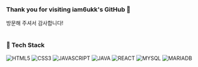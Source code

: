 ### Thank you for visiting iam6ukk's GitHub 👋
방문해 주셔서 감사합니다!
<br><br>

### 🧩 Tech Stack

![HTML5](https://img.shields.io/badge/HTML5-E34F26.svg?&style=for-the-badge&logo=HTML5&logoColor=white)
![CSS3](https://img.shields.io/badge/CSS3-1572B6.svg?&style=for-the-badge&logo=CSS3&logoColor=white)
![JAVASCRIPT](https://img.shields.io/badge/JAVA%20SCRIPT-F7DF1E.svg?&style=for-the-badge&logo=JAVASCRIPT&logoColor=white)
![JAVA](https://img.shields.io/badge/JAVA-00AF9C.svg?&style=for-the-badge&logo=JAVA&logoColor=white)
![REACT](https://img.shields.io/badge/REACT-61DAFB.svg?&style=for-the-badge&logo=REACT&logoColor=white)
![MYSQL](https://img.shields.io/badge/MYSQL-4479A1.svg?&style=for-the-badge&logo=MYSQL&logoColor=white)
![MARIADB](https://img.shields.io/badge/MARIA-003545.svg?&style=for-the-badge&logo=mariaDB&logoColor=white)  
<br>

<!-- ### 🧑‍🎓 solved.ac
[![Solved.ac Profile](http://mazassumnida.wtf/api/v2/generate_badge?boj=iam6ukk)](https://solved.ac/iam6ukk/) -->

<!--
**iam6ukk/iam6ukk** is a ✨ _special_ ✨ repository because its `README.md` (this file) appears on your GitHub profile.

Here are some ideas to get you started:

- 🔭 I’m currently working on ...
- 🌱 I’m currently learning ...
- 👯 I’m looking to collaborate on ...
- 🤔 I’m looking for help with ...
- 💬 Ask me about ...
- 📫 How to reach me: ...
- 😄 Pronouns: ...
- ⚡ Fun fact: ...
-->
